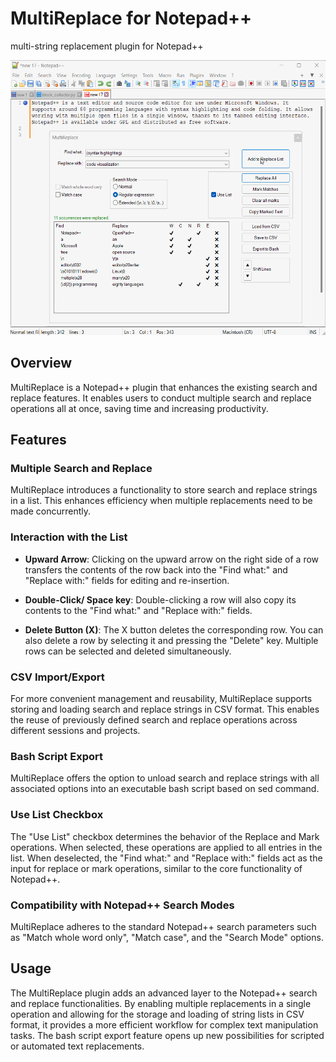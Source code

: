 
# MultiReplace for Notepad++
multi-string replacement plugin for Notepad++

<img src="./NppMultiReplace.gif" alt="MultiReplace Screenshot" width="540" height="440">

## Overview

MultiReplace is a Notepad++ plugin that enhances the existing search and replace features. It enables users to conduct multiple search and replace operations all at once, saving time and increasing productivity.

## Features

### Multiple Search and Replace

MultiReplace introduces a functionality to store search and replace strings in a list. This enhances efficiency when multiple replacements need to be made concurrently. 

### Interaction with the List

- **Upward Arrow**: Clicking on the upward arrow on the right side of a row transfers the contents of the row back into the "Find what:" and "Replace with:" fields for editing and re-insertion.

- **Double-Click/ Space key**: Double-clicking a row will also copy its contents to the "Find what:" and "Replace with:" fields.

- **Delete Button (X)**: The X button deletes the corresponding row. You can also delete a row by selecting it and pressing the "Delete" key. Multiple rows can be selected and deleted simultaneously.

### CSV Import/Export

For more convenient management and reusability, MultiReplace supports storing and loading search and replace strings in CSV format. This enables the reuse of previously defined search and replace operations across different sessions and projects.

### Bash Script Export

MultiReplace offers the option to unload search and replace strings with all associated options into an executable bash script based on sed command.

### Use List Checkbox

The "Use List" checkbox determines the behavior of the Replace and Mark operations. When selected, these operations are applied to all entries in the list. When deselected, the "Find what:" and "Replace with:" fields act as the input for replace or mark operations, similar to the core functionality of Notepad++.

### Compatibility with Notepad++ Search Modes

MultiReplace adheres to the standard Notepad++ search parameters such as "Match whole word only", "Match case", and the "Search Mode" options.

## Usage

The MultiReplace plugin adds an advanced layer to the Notepad++ search and replace functionalities. By enabling multiple replacements in a single operation and allowing for the storage and loading of string lists in CSV format, it provides a more efficient workflow for complex text manipulation tasks. The bash script export feature opens up new possibilities for scripted or automated text replacements.
